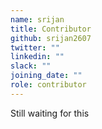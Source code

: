 ```yaml
---
name: srijan
title: Contributor
github: srijan2607
twitter: ""
linkedin: ""
slack: ""
joining_date: ""
role: contributor
---
```


Still waiting for this
